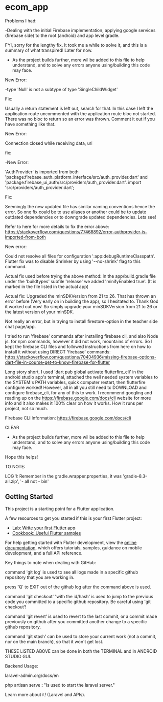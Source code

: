 # ecom_app




Problems I had:




-Dealing with the initial Firebase implementation, applying google services (firebase side) to the root (android) and app level gradle.



FYI, sorry for the lengthy fix. It took me a while to solve it, and this is a summary of what transpired! Later for now.

- As the project builds further, more wil be added to this file to help understand, and to solve any errors anyone using/building this code may face.

New Error:

-type 'Null' is not a subtype of type 'SingleChildWidget'

Fix:

Usually a return statement is left out, search for that. In this case I left the application route uncommented with the application route bloc not started. There was no bloc to return so an error was thrown. Comment it out if you have something like that.



New Error:


Connection closed while receiving data, uri

fix:




-New Error:

'AuthProvider' is imported from both 'package:firebase_auth_platform_interface/src/auth_provider.dart' and 'package:firebase_ui_auth/src/providers/auth_provider.dart'.
import 'src/providers/auth_provider.dart';

Fix:

Seemingly the new updated file has similar naming conventions hence the error. So one fix could be to use aliases or another could be to update outdated dependencies or to downgrade updated dependencies. Lets see!


Refer to here for more details to fix the error above:
https://stackoverflow.com/questions/77468892/error-authprovider-is-imported-from-both


New error:

Could not resolve all files for configuration ':app:debugRuntimeClasspath'.
Flutter fix was to disable Shrinker by using '--no-shrink' flag to this command.

Actual fix used before trying the above method:
In the app/build.gradle file under the 'buildtypes' subfile 'release'  we added 'minifyEnabled true'. (It is marked in the file listed in the actual app)

Actual fix: Upgraded the minSDKVersion from 21 to 26. That has thrown an error before (Very early on in building the app), so I hesitated to. Thank God it worked out now!
So simply upgrade your minSDKVersion from 21 to 26 or the latest version of your minSDK.


Not really an error, but in trying to install firestore-option in the teacher side chat page/app.

I tried to run 'firebase' commands after installing firebase cli, and also Node js. for npm commands, however it did not work, mountains of errors.
So I kept the firebase CLI files and followed instructions from here on how to install it without using DIRECT 'firebase' commands:
https://stackoverflow.com/questions/70404936/missing-firebase-options-dart-file-in-course-get-to-know-firebase-for-flutter


Long story short, I used 'dart pub global activate flutterfire_cli' in the android studio app's terminal, attached the well needed system variables to the SYSTEM's PATH variables, quick computer restart, then flutterfire configure worked!
However, all in all you still need to DOWNLOAD and configure firebase_cli, for any of this to work. I recommend googling and reading up on the https://firebase.google.com/docs/cli website for more info and it also makes it 100% clear on how it works. How it runs per project, not so much.


Firebase CLI Information:
https://firebase.google.com/docs/cli






CLEAR



- As the project builds further, more wil be added to this file to help understand, and to solve any errors anyone using/building this code may face.

Hope this helps!

TO NOTE:



LOG 1: Remember in the gradle.wrapper.properties, it was 'gradle-8.3-all.zip', '- all  not - bin'


## Getting Started

This project is a starting point for a Flutter application.

A few resources to get you started if this is your first Flutter project:

- [Lab: Write your first Flutter app](https://docs.flutter.dev/get-started/codelab)
- [Cookbook: Useful Flutter samples](https://docs.flutter.dev/cookbook)

For help getting started with Flutter development, view the
[online documentation](https://docs.flutter.dev/), which offers tutorials,
samples, guidance on mobile development, and a full API reference.






Key things to note when dealing with GitHub:

command 'git log' is used to see all logs made in a specific github repository that you are working in.

press 'Q' to EXIT out of the github log after the command above is used.

command 'git checkout' 'with the id/hash' is used to jump to the previous code you committed to a specific github repository.
Be careful using 'git checkout'!

command 'git revert' is used to revert to the last commit, or a commit made previously on github after you committed another change to a specific github repository.

command 'git stash' can be used to store your current work (not a commit, nor on the main branch), so that it won't get lost.

THESE LISTED ABOVE can be done in both the TERMINAL and in ANDROID STUDIO GUI.




Backend Usage:

laravel-admin.org/docs/en

php artisan serve : "Is used to start the laravel server."

Learn more about it!   (Laravel and APIs).
